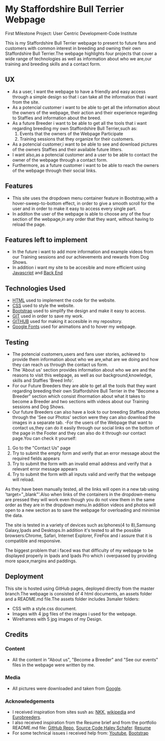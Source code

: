 # My Staffordshire Bull Terrier Webpage

First Milestone Project: User Centric Development-Code Institute

This is my Staffordshire Bull Terrier webpage to present to future fans and customers with common interest in breeding and owning their own Staffordshire Bull Terrier.The webpage highlights four projects that cover a wide range of technologies as well as information about who we are,our training and breeding skills and a contact form.

## UX

- As a user, I want the webpage to have a friendly and easy access through a simple design so that i can take all the information that i want from the site.
- As a potencial customer i want to be able to get all the information about the owners of the webpage, their action and their experience regarding to Staffies and information about the breed.
- As a future Breeder i want to be able to get all the tools that i want regarding breeding my own Staffordshire Bull Terrier,such as: 
   1. Events that the owners of the Webpage Participate
   2. Training sessions that they organize for their customers.
- As a potencial customer,i want  to be able to see and download pictures of the owners Staffies and their available future litters. 
- I want also,as a potencial customer and a user to be able to contact the owner of the webpage through a contact form.
- Furthermore, as a future customer i want to be able to reach the owners of the webpage through their social links.

## Features

- This site uses the dropdown menu container feature in Bootstrap,with a hover-sweep-to-bottom effect, in order to give a smooth scroll for the user and in order to make it easy to access every single part. 
- In additon the user of the webpage is able to choose any of the four section of the webpage,in any order that they want, without having to reload the page.


## Features left to implement

- In the future i want to add more information and example videos from our Training sessions and our achievements and rewards from Dog Shows.
- In addition i want my site to be accesible and more efficient using [Javascript](https://no.wikipedia.org/wiki/JavaScript) and [Back End](https://en.wikipedia.org/wiki/Back_end)

## Technologies Used

- [HTML](https://no.wikipedia.org/wiki/HTML) used to implement the code for the website.
- [CSS](https://no.wikipedia.org/wiki/Cascading_Style_Sheets) used to style the website.
- [Bootstrap](https://no.wikipedia.org/wiki/Bootstrapping) used to simplify the design and make it easy to access.
- [GIT](https://no.wikipedia.org/wiki/Git) used in order to save my work.
- [GITHUB](https://en.wikipedia.org/wiki/GitHub) used for making it accesible in my repository.
- [Google Fonts](https://en.wikipedia.org/wiki/Google_Fonts) used for animations and to hover my webpage.

## Testing

- The potencial customers,users and fans user stories, achieved to provide them information about who we are,what are we doing and how they can reach us through the contact us form. 
- The 'About us' section provides information about who we are and the reasons to visit this webpage, as well as our background,knowledge, skills and Staffies 'Breed Info'.
- For our Future Breeders they are able to get all the tools that they want regarding breeding their own Staffordshire Bull Terrier in the "Become a Breeder" section which consist ifnormation about what it takes to become a Breeder and two sections with videos about our Training sessions and Dog Shows.
- Our future Breeders can also have a look to our breeding Staffies photos through the 'See our Photos' section were they can also download the images in a separate tab.
-For the users of the Webpage that want to contact us,they can do it easily through our social links on the bottom of the page in the Footer and they can also do it through our contact page.You can check it yourself:
1. Go to the "Contact Us" page
1. Try to submit the empty form and verify that an error message about the required fields appears
1. Try to submit the form with an invalid email address and verify that a relevant error message appears
1. Try to submit the form with all inputs valid and verify that the webpage will reload.

As they have been manually tested, all the links will open in a new tab using 'target="_blank"'.Also when links of the containers in the dropdown-menu are pressed they will work even though you do not view them in the same order as they are in the dropdown menu.In addition videos and photos will open to a new section as to save the webpage for overloading and minimise the data.

The site is tested in a variety of devices such as:Iphones(4 to 8),Samsung Galaxy,Ipads and Desktops.In addition it's tested to all the possible browsers:Chrome, Safari, Internet Explorer, FireFox and i assure that it is compatible and responsive.

The biggest problem that i faced was that difficulty of my webpage to be displayed properly in Ipads and Ipads Pro which i overpassed by providing more space,margins and paddings.

## Deployment

This site is hosted using GitHub pages, deployed directly from the master branch.The webpage is consisted of 4 html documents, an assets folder and a README.md file.The assets folder includes 3smaler folders:
- CSS with a style.css document.
- Images with 4 jpg files of the images i used for the webpage.
- Wireframes with 5 jpg images of my Design.
 








## Credits

### Content

- All the content in "About us", "Become a Breeder" and "See our events" files  in the webpage were written by me.

### Media

- All pictures were downloaded and taken from [Google](https://en.wikipedia.org/wiki/Google_Images).

### Acknowledgements

- I received inspiration from sites sush as: [NKK](https://www.nkk.no/), [wikipedia](https://no.wikipedia.org/wiki/Staffordshire_bull_terrier) and [Eurobreeders](https://www.eurobreeder.com/).
- I also received inspiration from the Resume brief and from the portfolio README.md file: [GitHub Repo](https://github.com/Code-Institute-Solutions/readme-template), [Source Code Haley Schafer](https://github.com/Code-Institute-Solutions/StudentExampleProjectGradeFive). [Resume](https://courses.codeinstitute.net/courses/course-v1:codeinstitute+FE+2017_T3/courseware/f27ed60a8df446e6b3b292bae5102aa7/355f8e6b0fe14c0c86b371804f852aa3/?child=first)
- For some technical issues i received help from: [Youtube](https://www.youtube.com/), [Bootstrap](https://getbootstrap.com/docs/4.3/components/dropdowns/) 


